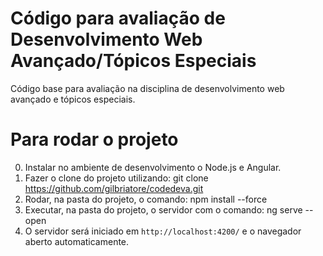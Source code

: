 # Código para avaliação de Desenvolvimento Web Avançado/Tópicos Especiais

Código base para avaliação na disciplina de desenvolvimento web avançado e tópicos especiais.

# Para rodar o projeto
0. Instalar no ambiente de desenvolvimento o Node.js e Angular.
1. Fazer o clone do projeto utilizando: git clone https://github.com/gilbriatore/codedeva.git
2. Rodar, na pasta do projeto, o comando: npm install --force
3. Executar, na pasta do projeto, o servidor com o comando: ng serve --open
4. O servidor será iniciado em `http://localhost:4200/` e o navegador aberto automaticamente. 
